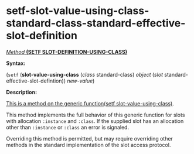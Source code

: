 setf-slot-value-using-class-standard-class-standard-effective-slot-definition
=============================================================================

[*Method* **(SETF SLOT-DEFINITION-USING-CLASS)**]()

**Syntax:**

(`setf` (**slot-value-using-class** (*class* standard-class) *object* (*slot* standard-effective-slot-defintion)) *new-value*)

**Description:**

[This is a method on the generic function]()[(setf slot-value-using-class)](setf-slot-value-using-class.md).

This method implements the full behavior of this generic function for slots with allocation `:instance` and `:class`. If the supplied slot has an allocation other than `:instance` or `:class` an error is signaled.

Overriding this method is permitted, but may require overriding other methods in the standard implementation of the slot access protocol.

